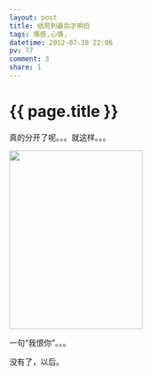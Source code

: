```yaml
---
layout: post
title: 结局到最后才明白
tags: 情感,心情,
datetime: 2012-07-18 22:06
pv: 77
comment: 3
share: 1
---
```


{{ page.title }}
================

 <p>真的分开了呢。。。就这样。。。</p><p><img src="/hi/images/c995d143ad4bd113a26b9ea05aafa40f4afb05f9.jpg"                                 width="240" height="320" /></p><p>一句“我恨你”。。。</p><p>没有了，以后。</p> 

